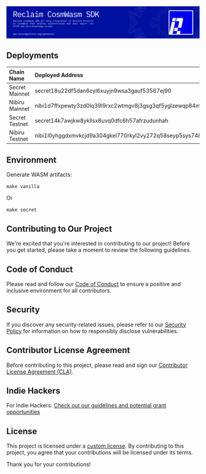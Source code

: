 <div>
    <div>
        <img src="https://raw.githubusercontent.com/reclaimprotocol/.github/main/assets/banners/Cosmwasm-SDK.png"  />
    </div>
</div>

## Deployments

| Chain Name | Deployed Address | Explorer Link |
|:-----------|:-----------------|:--------------|
| Secret Mainnet | secret18u22df5dan6cyl6xuyjn9wsa3gauf53567ej90 | https://ping.pub/secret/account/secret18u22df5dan6cyl6xuyjn9wsa3gauf53567ej90|
| Nibiru Mainnet | nibi1d7ffxpewty3zd0lq39l9rxc2wtmgv8j3gsg3qf5yglzewqp84mkqlttmme | https://explorer.nibiru.fi/cataclysm-1/account/nibi1d7ffxpewty3zd0lq39l9rxc2wtmgv8j3gsg3qf5yglzewqp84mkqlttmme|
| Secret Testnet | secret14k7awjkw8ykllsx8uvq0dfc6h57afrzudunhah | https://testnet.ping.pub/secret/account/secret14k7awjkw8ykllsx8uvq0dfc6h57afrzudunhah|
| Nibiru Testnet | nibi1l0yhggdxmvkcjd9a304gkel770rkyl2vy272q58seyp5sys7486spversq | https://explorer.nibiru.fi/nibiru-testnet-1/account/nibi1l0yhggdxmvkcjd9a304gkel770rkyl2vy272q58seyp5sys7486spversq|

## Environment

Generate WASM artifacts:

```
make vanilla 
```

Or 

```
make secret
```

## Contributing to Our Project

We're excited that you're interested in contributing to our project! Before you get started, please take a moment to review the following guidelines.

## Code of Conduct

Please read and follow our [Code of Conduct](https://github.com/reclaimprotocol/.github/blob/main/Code-of-Conduct.md) to ensure a positive and inclusive environment for all contributors.

## Security

If you discover any security-related issues, please refer to our [Security Policy](https://github.com/reclaimprotocol/.github/blob/main/SECURITY.md) for information on how to responsibly disclose vulnerabilities.

## Contributor License Agreement

Before contributing to this project, please read and sign our [Contributor License Agreement (CLA)](https://github.com/reclaimprotocol/.github/blob/main/CLA.md).

## Indie Hackers

For Indie Hackers: [Check out our guidelines and potential grant opportunities](https://github.com/reclaimprotocol/.github/blob/main/Indie-Hackers.md)

## License

This project is licensed under a [custom license](https://github.com/reclaimprotocol/.github/blob/main/LICENSE). By contributing to this project, you agree that your contributions will be licensed under its terms.

Thank you for your contributions!
